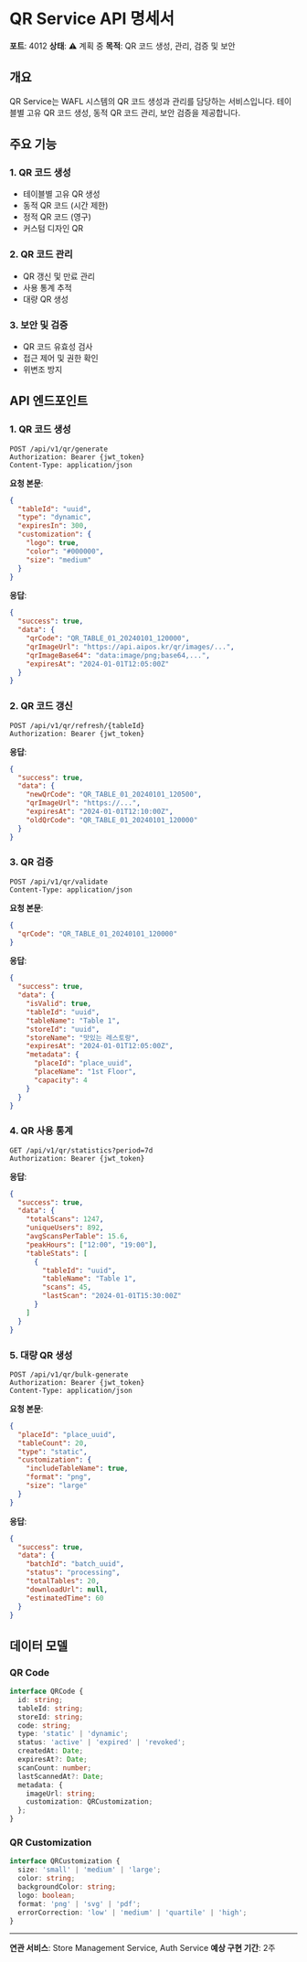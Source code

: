# QR Service API 명세서

**포트**: 4012
**상태**: ⚠️ 계획 중
**목적**: QR 코드 생성, 관리, 검증 및 보안

## 개요

QR Service는 WAFL 시스템의 QR 코드 생성과 관리를 담당하는 서비스입니다. 테이블별 고유 QR 코드 생성, 동적 QR 코드 관리, 보안 검증을 제공합니다.

## 주요 기능

### 1. QR 코드 생성
- 테이블별 고유 QR 생성
- 동적 QR 코드 (시간 제한)
- 정적 QR 코드 (영구)
- 커스텀 디자인 QR

### 2. QR 코드 관리
- QR 갱신 및 만료 관리
- 사용 통계 추적
- 대량 QR 생성

### 3. 보안 및 검증
- QR 코드 유효성 검사
- 접근 제어 및 권한 확인
- 위변조 방지

## API 엔드포인트

### 1. QR 코드 생성
```http
POST /api/v1/qr/generate
Authorization: Bearer {jwt_token}
Content-Type: application/json
```

**요청 본문**:
```json
{
  "tableId": "uuid",
  "type": "dynamic",
  "expiresIn": 300,
  "customization": {
    "logo": true,
    "color": "#000000",
    "size": "medium"
  }
}
```

**응답**:
```json
{
  "success": true,
  "data": {
    "qrCode": "QR_TABLE_01_20240101_120000",
    "qrImageUrl": "https://api.aipos.kr/qr/images/...",
    "qrImageBase64": "data:image/png;base64,...",
    "expiresAt": "2024-01-01T12:05:00Z"
  }
}
```

### 2. QR 코드 갱신
```http
POST /api/v1/qr/refresh/{tableId}
Authorization: Bearer {jwt_token}
```

**응답**:
```json
{
  "success": true,
  "data": {
    "newQrCode": "QR_TABLE_01_20240101_120500",
    "qrImageUrl": "https://...",
    "expiresAt": "2024-01-01T12:10:00Z",
    "oldQrCode": "QR_TABLE_01_20240101_120000"
  }
}
```

### 3. QR 검증
```http
POST /api/v1/qr/validate
Content-Type: application/json
```

**요청 본문**:
```json
{
  "qrCode": "QR_TABLE_01_20240101_120000"
}
```

**응답**:
```json
{
  "success": true,
  "data": {
    "isValid": true,
    "tableId": "uuid",
    "tableName": "Table 1",
    "storeId": "uuid",
    "storeName": "맛있는 레스토랑",
    "expiresAt": "2024-01-01T12:05:00Z",
    "metadata": {
      "placeId": "place_uuid",
      "placeName": "1st Floor",
      "capacity": 4
    }
  }
}
```

### 4. QR 사용 통계
```http
GET /api/v1/qr/statistics?period=7d
Authorization: Bearer {jwt_token}
```

**응답**:
```json
{
  "success": true,
  "data": {
    "totalScans": 1247,
    "uniqueUsers": 892,
    "avgScansPerTable": 15.6,
    "peakHours": ["12:00", "19:00"],
    "tableStats": [
      {
        "tableId": "uuid",
        "tableName": "Table 1",
        "scans": 45,
        "lastScan": "2024-01-01T15:30:00Z"
      }
    ]
  }
}
```

### 5. 대량 QR 생성
```http
POST /api/v1/qr/bulk-generate
Authorization: Bearer {jwt_token}
Content-Type: application/json
```

**요청 본문**:
```json
{
  "placeId": "place_uuid",
  "tableCount": 20,
  "type": "static",
  "customization": {
    "includeTableName": true,
    "format": "png",
    "size": "large"
  }
}
```

**응답**:
```json
{
  "success": true,
  "data": {
    "batchId": "batch_uuid",
    "status": "processing",
    "totalTables": 20,
    "downloadUrl": null,
    "estimatedTime": 60
  }
}
```

## 데이터 모델

### QR Code
```typescript
interface QRCode {
  id: string;
  tableId: string;
  storeId: string;
  code: string;
  type: 'static' | 'dynamic';
  status: 'active' | 'expired' | 'revoked';
  createdAt: Date;
  expiresAt?: Date;
  scanCount: number;
  lastScannedAt?: Date;
  metadata: {
    imageUrl: string;
    customization: QRCustomization;
  };
}
```

### QR Customization
```typescript
interface QRCustomization {
  size: 'small' | 'medium' | 'large';
  color: string;
  backgroundColor: string;
  logo: boolean;
  format: 'png' | 'svg' | 'pdf';
  errorCorrection: 'low' | 'medium' | 'quartile' | 'high';
}
```

---

**연관 서비스**: Store Management Service, Auth Service
**예상 구현 기간**: 2주